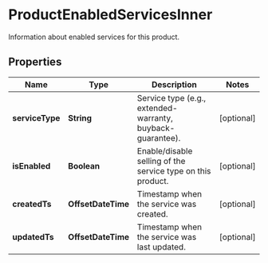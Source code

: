 

# ProductEnabledServicesInner

Information about enabled services for this product.

## Properties

| Name | Type | Description | Notes |
|------------ | ------------- | ------------- | -------------|
|**serviceType** | **String** | Service type (e.g., extended-warranty, buyback-guarantee). |  [optional] |
|**isEnabled** | **Boolean** | Enable/disable selling of the service type on this product. |  [optional] |
|**createdTs** | **OffsetDateTime** | Timestamp when the service was created. |  [optional] |
|**updatedTs** | **OffsetDateTime** | Timestamp when the service was last updated. |  [optional] |



